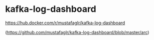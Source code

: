 # kafka-log-dashboard

https://hub.docker.com/r/mustafaglr/kafka-log-dashboard

(https://github.com/mustafaglr/kafka-log-dashboard/blob/master/arc)
